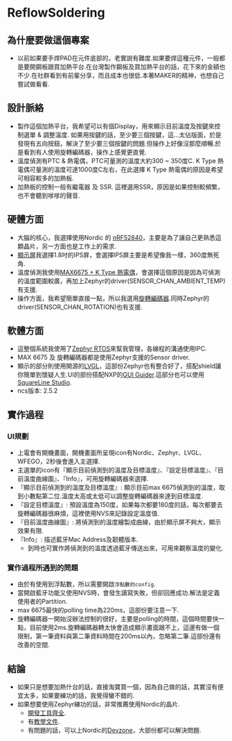 # ReflowSoldering

## 為什麼要做這個專案
* 以前如果要手焊PAD在元件底部的，老實說有難度.如果要焊這種元件，一般都是要開鋼板跟買加熱平台.在台灣製作鋼板及買加熱平台的話，花下來的金額也不少.在社群看到有前輩分享，而且成本也很低.本著MAKER的精神，也想自己嘗試做看看.

## 設計脈絡
* 製作這個加熱平台，我希望可以有個Display，用來顯示目前溫度及按鍵來控制選單 & 調整溫度. 如果用按鍵的話，至少要三個按鍵，這...太佔版面，於是發現有五向按鈕，解決了至少要三個按鍵的問題.但操作上好像沒那麼順暢.於是看到有人使用旋轉編碼器，操作上感覺更直覺.
* 溫度偵測有PTC & 熱電偶，PTC可量測的溫度大約300 ~ 350度C. K Type 熱電偶可量測的溫度可達1000度C左右，在此選擇 K Type 熱電偶的原因是希望可相容較多的加熱板.
* 加熱板的控制一般有繼電器 及 SSR. 這裡選用SSR，原因是如果控制較頻繁，也不會聽到嗲嗲的聲音.

## 硬體方面
* 大腦的核心，我選擇使用Nordic 的 [nRF52840](https://shopee.tw/nRF52840-%E9%96%8B%E7%99%BC%E6%9D%BF-i.26640381.23644275212?sp_atk=af0a1c73-030b-4a82-b1d5-a3a14a383f4f&xptdk=af0a1c73-030b-4a82-b1d5-a3a14a383f4f)，主要是為了讓自己更熟悉這顆晶片，另一方面也是工作上的需求.
* [顯示屏](https://shopee.tw/ST7735-1.8%E5%90%8B-128-x-160-%E8%BF%B7%E4%BD%A065K%E5%85%A8%E5%BD%A9-IPS%E6%B6%B2%E6%99%B6%E8%9E%A2%E5%B9%95-SPI%E9%80%9A%E8%A8%8A-TFT-LCD%E9%A1%AF%E7%A4%BA%E5%99%A8-i.656213378.16646367723?sp_atk=32532fe5-c0e8-4631-abc3-5c7d1c5ff266&xptdk=32532fe5-c0e8-4631-abc3-5c7d1c5ff266)我選擇1.8吋的IPS屏，會選擇IPS屏主要是希望像我一樣，360度無死角.
* 溫度偵測我使用[MAX6675 + K Type 熱電偶](https://shopee.tw/MAX6675-K%E5%9E%8B%E7%86%B1%E9%9B%BB%E5%81%B6-%E6%BA%AB%E5%BA%A6%E6%B8%AC%E9%87%8F%E6%A8%A1%E7%B5%84-SPI%E9%80%9A%E8%A8%8A-%E9%99%84K%E5%9E%8B%E7%86%B1%E9%9B%BB%E5%81%B6-i.656213378.15647588556?sp_atk=dd1b2b24-ee44-4bc8-a935-d48bbbb22976&xptdk=dd1b2b24-ee44-4bc8-a935-d48bbbb22976)，會選擇這個原因是因為可偵測的溫度範圍較廣，再加上Zephyr的driver(SENSOR_CHAN_AMBIENT_TEMP)有支援.
* 操作方面，我希望簡單直接一點，所以我選用[旋轉編碼器](https://shopee.tw/EC11-360%E5%BA%A6%E9%80%A3%E7%BA%8C%E6%97%8B%E8%BD%89-%E7%B7%A8%E7%A2%BC%E5%99%A8%E6%A8%A1%E7%B5%84-%E6%95%B8%E4%BD%8D%E8%A8%8A%E8%99%9F-D%E5%AD%97%E9%A0%AD-%E9%99%84%E4%B8%8B%E5%A3%93%E6%8C%89%E9%88%95%E6%97%8B%E8%BD%89%E7%B7%A8%E7%A2%BC%E5%99%A8-KY-040-i.656213378.15847628322?sp_atk=33de71a6-a8f4-4521-9540-e4a7d6687c94&xptdk=33de71a6-a8f4-4521-9540-e4a7d6687c94).同時Zephyr的driver(SENSOR_CHAN_ROTATION)也有支援.

## 軟體方面
* 這整個系統我使用了[Zephyr RTOS](https://www.zephyrproject.org/)來幫我管理，各線程的溝通使用IPC.
* MAX 6675 及 旋轉編碼器都是使用Zephyr支援的Sensor driver.
* 顯示的部分則使用開源的[LVGL](https://lvgl.io/)，這部份Zephyr也有整合好了，搭配shield讓你簡單到懷疑人生.UI的部份搭配NXP的[GUI Guider](https://www.nxp.com/design/design-center/software/development-software/gui-guider:GUI-GUIDER).這部分也可以使用[SquareLine Studio](https://squareline.io/).
* ncs版本: 2.5.2

## 實作過程
### UI規劃
* 上電會有開機畫面，開機畫面所呈現icon有Nordic、Zephyr、LVGL、WFEGO，2秒後會進入主選擇.   
* 主選單的icon有『顯示目前偵測到的溫度及目標溫度』、『設定目標溫度』、『目前溫度曲線圖』、『Info』，可用旋轉編碼器來選擇.
* 『顯示目前偵測到的溫度及目標溫度』: 顯示目前max 6675偵測到的溫度，取到小數點第二位.溫度太高或太低可以調整旋轉編碼器來達到目標溫度.
* 『設定目標溫度』: 預設溫度為150度，如果每次都要180度的話，每次都要去旋轉編碼器很麻煩，這裡使用NVS來記錄設定溫度值.
* 『目前溫度曲線圖』: 將偵測到的溫度繪製成曲線，由於顯示屏不夠大，顯示效果有限.
* 『Info』: 描述藍牙Mac Address及韌體版本.   
  * 到時也可實作將偵測到的溫度透過藍牙傳送出來，可用來觀察溫度的變化.

### 實作過程所遇到的問題
* 由於有使用到浮點數，所以需要開啟`浮點數的config`.
* 當開啟藍牙功能又使用NVS時，會發生讀寫失敗，但卻回應成功.解法是定義使用者的Partition.
* max 6675最快的polling time為220ms，這部份要注意一下.
* 旋轉編碼器一開始沒辦法控制的很好，主要是polling的時間，這個時間要快一點，目前使用2ms.旋轉編碼器轉太快會造成顯示畫面跟不上，這邊有做一個限制，第一筆資料與第二筆資料時間在200ms以內，忽略第二筆.這部份還有改善的空間.

## 結論
* 如果只是想要加熱什台的話，直接淘寶買一個，因為自己做的話，其實沒有便宜太多，如果要練功的話，我覺得蠻不錯的.
* 如果想要使用Zephyr練功的話，非常推薦使用Nordic的晶片.
  * [開發工具齊全](https://www.nordicsemi.com/Products/Development-tools/nRF-Connect-for-Desktop).
  * 有[教學文件](https://academy.nordicsemi.com/).
  * 有問題的話，可以上Nordic的[Devzone](https://devzone.nordicsemi.com/)，大部份都可以解決問題.

  
